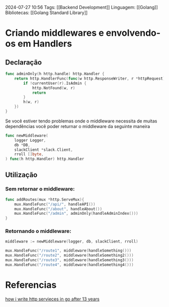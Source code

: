 2024-07-27 10:56
Tags: [[Backend Development]] 
Linguagem: [[Golang]]
Bibliotecas: [[Golang Standard Library]]

# Criando middlewares e envolvendo-os em Handlers

## Declaração

```go
func adminOnly(h http.handle) http.Handler {
	return http.HandlerFunc(func(w http.ResponseWriter, r *httpRequest){
		if !currentUser(r).IsAdmin {
			http.NotFound(w, r)	
			return
		}
		h(w, r)
	})
}
```

Se você estiver tendo problemas onde o middleware necessita de muitas dependências você poder returnar o middleware da seguinte maneira

```go
func newMiddleware(
	logger Logger,
	db *DB, 
	slackClient *slack.Client,
	rroll []byte,
) func(h http.Handler) http.Handler
```
## Utilização

### Sem retornar o middleware:
```go
func addRoutes(mux *http.ServeMux){
	mux.HandleFunc("/api/", handleAPI())
	mux.HandleFunc("/about", handleAbout())
	mux.HandleFunc("/admin", adminOnly(handleAdminIndex()))
}
```

### Retornando o middleware:
```go
middleware := newMiddleware(logger, db, slackClient, rroll)

mux.HandleFunc("/route1", middleware(handleSomething()))
mux.HandleFunc("/route2", middleware(handleSomething2()))
mux.HandleFunc("/route3", middleware(handleSomething3()))
mux.HandleFunc("/route4", middleware(handleSomething4()))
```

# Referencias
[how i write http servieces in go after 13 years](https://grafana.com/blog/2024/02/09/how-i-write-http-services-in-go-after-13-years/#the-adapter-pattern-for-middleware)